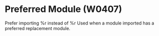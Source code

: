 # Preferred Module (W0407)

Prefer importing %r instead of %r Used when a module imported has a
preferred replacement module.
